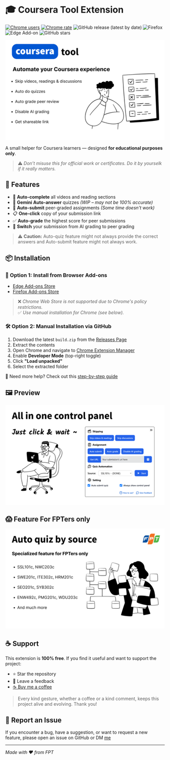 # 🎓 Coursera Tool Extension

[![Chrome users](https://img.shields.io/chrome-web-store/users/hdadbgohdjnhileochcldikbphbonalg?logo=googlechrome&logoColor=white&)](https://chromewebstore.google.com/detail/hdadbgohdjnhileochcldikbphbonalg)
[![Chrome rate](https://img.shields.io/chrome-web-store/rating/hdadbgohdjnhileochcldikbphbonalg?logo=googlechrome&logoColor=white&)](https://chromewebstore.google.com/detail/hdadbgohdjnhileochcldikbphbonalg)
![GitHub release (latest by date)](https://img.shields.io/github/v/release/Pear104/coursera-tool?logo=github)
![Firefox](https://img.shields.io/amo/v/coursera-tool?label=Firefox%20Add-on&logo=firefoxbrowser&logoColor=white)
![Edge Add-on](https://img.shields.io/static/v1?label=Edge%20Add-on&message=Available&color=blue&&logo=edge&logoColor=white)
![GitHub stars](https://img.shields.io/github/stars/Pear104/coursera-tool)

![Coursera Toolkit Banner](./images/Screenshot1.png)

A small helper for Coursera learners — designed **for educational purposes only**.

> ⚠️ _Don’t misuse this for official work or certificates. Do it by yourselk if it really matters._

## 🚀 Features

- 📑 **Auto-complete** all videos and reading sections
- 💯 **Gemini Auto-answer** quizzes _(WIP – may not be 100% accurate)_
- 🧑 **Auto-submit** peer-graded assignments _(Some time doesn't work)_
- 📋 **One-click** copy of your submission link
- ✅ **Auto-grade** the highest score for peer submissions
- 🤖 **Switch** your submission from AI grading to peer grading

> ⚠️ **Caution:** Auto-quiz feature might not always provide the correct answers and Auto-submit feature might not always work.

## 📦 Installation

### 🧩 Option 1: Install from Browser Add-ons

- [Edge Add-ons Store](https://microsoftedge.microsoft.com/addons/detail/coursera-toolkit-helper/cpebdnelbbfbnjbdafkkcgbbgbdbhhgb)
- [Firefox Add-ons Store](https://addons.mozilla.org/en-GB/firefox/addon/coursera-tool/)

> ❌ _Chrome Web Store is not supported due to Chrome's policy restrictions._  
> ✅ _Use manual installation for Chrome (see below)._

### 🛠 Option 2: Manual Installation via GitHub

1. Download the latest `build.zip` from the [Releases Page](https://github.com/Pear104/coursera-tool/releases)
2. Extract the contents
3. Open Chrome and navigate to [Chrome Extension Manager](chrome://extensions/)
4. Enable **Developer Mode** (top-right toggle)
5. Click **"Load unpacked"**
6. Select the extracted folder

📘 Need more help? Check out this [step-by-step guide](https://ui.vision/howto/install-chrome-extension-from-file)

## 🖼 Preview

![Screenshot 2](./images/Screenshot2.png)

## 😱 Feature For FPTers only

![Screenshot 3](./images/Screenshot3.png)

## ☕ Support

This extension is **100% free**. If you find it useful and want to support the project:

- ⭐ Star the repository
- 💬 Leave a feedback
- [☕ Buy me a coffee](https://buymeacoffee.com/pear104)

> Every kind gesture, whether a coffee or a kind comment, keeps this project alive and evolving. Thank you!

## 🐞 Report an Issue

If you encounter a bug, have a suggestion, or want to request a new feature, please open an issue on GitHub or DM [me](https://www.facebook.com/profile.php?id=100074006097767)

---

_Made with ❤️ from FPT_
